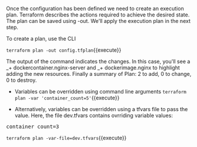 Once the configuration has been defined we need to create an execution plan. Terraform describes the actions required to achieve the desired state. The plan can be saved using -out. We'll apply the execution plan in the next step.

To create a plan, use the CLI

`terraform plan -out config.tfplan`{{execute}}

The output of the command indicates the changes. In this case, you'll see a _+ dockercontainer.nginx-server and _+ dockerimage.nginx to highlight adding the new resources. Finally a summary of Plan: 2 to add, 0 to change, 0 to destroy.

* Variables can be overridden using command line arguments
`terraform plan -var 'container_count=5'`{{execute}}

* Alternatively, variables can be overridden using a tfvars file to pass the value.  Here, the file dev.tfvars contains ovrriding variable values:
<pre class="file" data-filename="dev.tfvars" data-target="replace">container_count=3
</pre>

`terraform plan -var-file=dev.tfvars`{{execute}}
